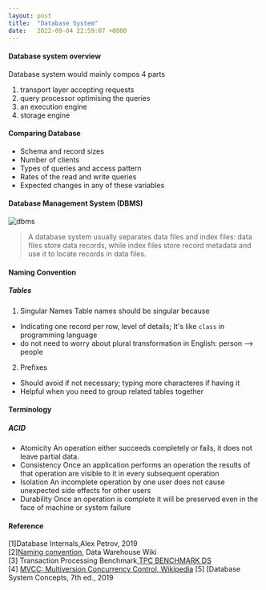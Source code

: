 ```yaml
---
layout: post
title:  "Database System"
date:   2022-09-04 22:59:07 +0800
---
```

#### Database system overview

Database system would mainly compos 4 parts

1. transport layer accepting requests
2. query processor optimising the queries
3. an execution engine
4. storage engine

#### Comparing Database

- Schema and record sizes
- Number of clients
- Types of queries and access pattern
- Rates of the read and write queries
- Expected changes in any of these variables

#### Database Management System (DBMS)

![dbms]({{site.baseurl}}/resources/dbms.png)

> A database system usually separates data files and index files: data files store data records, while index files store record metadata and use it to locate records in data files.


#### Naming Convention

##### Tables

1. Singular Names
Table names should be singular because

- Indicating one record per row, level of details; It's like `class` in programming language
- do not need to worry about plural transformation in English: person --> people

2. Prefixes

- Should avoid if not necessary; typing more characteres if having it
- Helpful when you need to group related tables together

#### Terminology

##### ACID

- Atomicity
  An operation either succeeds completely or fails, it does not leave partial data.
- Consistency
  Once an application performs an operation the results of that operation are visible to it in every subsequent operation
- Isolation
  An incomplete operation by one user does not cause unexpected side effects for other users
- Durability
  Once an operation is complete it will be preserved even in the face of machine or system failure

#### Reference

[1]Database Internals,Alex Petrov, 2019 <br>
[2][Naming convention](http://en.dwhwiki.info/templates/process/naming_conventions), Data Warehouse Wiki <br>
[3] Transaction Processing Benchmark,[TPC BENCHMARK DS](http://tpc.org/tpc_documents_current_versions/pdf/tpc-ds_v2.13.0.pdf) <br>
[4] [MVCC: Multiversion Concurrency Control, Wikipedia](https://www.wikiwand.com/en/Multiversion_concurrency_control)
[5] [Database System Concepts, 7th ed., 2019
